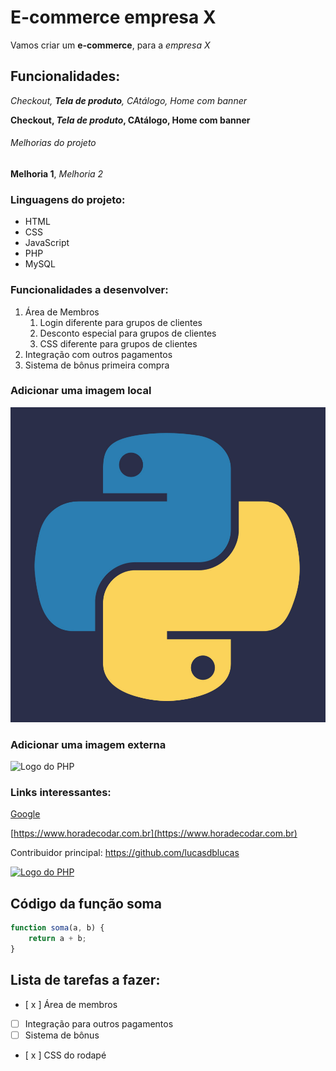 # E-commerce empresa X

Vamos criar um **e-commerce**, para a *empresa X*

## Funcionalidades:

_Checkout, **Tela de produto**, CAtálogo, Home com banner_

**Checkout, _Tela de produto_, CAtálogo, Home com banner**

###### Melhorias do projeto

__Melhoria 1__, _Melhoria 2_

### Linguagens do projeto:

* HTML
* CSS
* JavaScript
* PHP
* MySQL

### Funcionalidades a desenvolver:

1. Área de Membros
    1. Login diferente para grupos de clientes
    2. Desconto especial para grupos de clientes
    3. CSS diferente para grupos de clientes
2. Integração com outros pagamentos
3. Sistema de bônus primeira compra

### Adicionar uma imagem local

![Logo do python](img/python.jpg)

### Adicionar uma imagem externa

![Logo do PHP](https://upload.wikimedia.org/wikipedia/commons/thumb/2/27/PHP-logo.svg/1920px-PHP-logo.svg.png)

### Links interessantes:

[Google](https://www.google.com)

[https://www.horadecodar.com.br](https://www.horadecodar.com.br)

Contribuidor principal: https://github.com/lucasdblucas

[![Logo do PHP](https://upload.wikimedia.org/wikipedia/commons/thumb/2/27/PHP-logo.svg/1920px-PHP-logo.svg.png)](https://github.com/lucasdblucas)

## Código da função soma

```javascript
function soma(a, b) {
    return a + b;
}
```

## Lista de tarefas a fazer:
- [ x ] Área de membros
- [ ] Integração para outros pagamentos
- [ ] Sistema de bônus
- [ x ] CSS do rodapé

